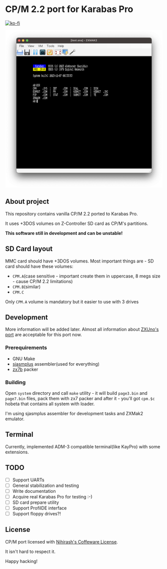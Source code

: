 # CP/M 2.2 port for Karabas Pro

[![ko-fi](https://ko-fi.com/img/githubbutton_sm.svg)](https://ko-fi.com/D1D6JVS74)

![screenshot](readme/screen.png)

## About project

This repository contains vanilla CP/M 2.2 ported to Karabas Pro. 

It uses +3DOS volumes on Z-Controller SD card as CP/M's partitions.

**This software still in development and can be unstable!**

## SD Card layout

MMC card should have +3DOS volumes. Most important things are - SD card should have these volumes:
 * `CPM.A`(case sensitive - important create them in uppercase, 8 megs size - cause CP/M 2.2 limitations)
 * `CPM.B`(similar)
 * `CPM.C`

 Only `CPM.A` volume is mandatory but it easier to use with 3 drives

## Development

More information will be added later. Almost all information about [ZXUno's port](https://github.com/nihirash/cpm-uno) are acceptable for this port now.

### Prerequirements
 
 - GNU Make
 - [sjasmplus](https://github.com/z00m128/sjasmplus) assembler(used for everything)
 - [zx7b](https://github.com/antoniovillena/zx7b) packer

### Building

Open `system` directory and call `make` utility - it will build `page3.bin` and `page7.bin` files, pack them with zx7 packer and after it - you'll got `cpm.$c` hobeta that contains all system with loader.

I'm using sjasmplus assembler for development tasks and ZXMak2 emulator.

## Terminal

Currently, implemented ADM-3 compatible terminal(like KayPro) with some extensions.

## TODO

 - [ ] Support UARTs
 - [ ] General stabilization and testing
 - [ ] Write documentation
 - [ ] Acquire real Karabas Pro for testing :-)
 - [ ] SD card prepare utility
 - [ ] Support ProfiIDE interface
 - [ ] Support floppy drives?!

## License

CP/M port licensed with [Nihirash's Coffeware License](LICENSE).

It isn't hard to respect it.

Happy hacking!